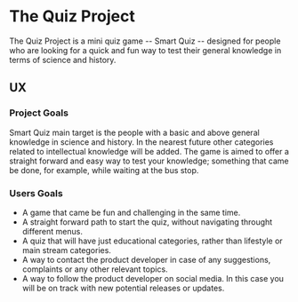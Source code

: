 # The Quiz Project 

The Quiz Project is a mini quiz game -- Smart Quiz -- designed for people who are looking for a quick and fun way to test their general knowledge in terms of science and history.

## UX

### Project Goals
 
Smart Quiz main target is the people with a basic and above general knowledge in science and history. In the nearest future other categories related to intellectual knowledge will be added. The game is aimed to offer a straight forward and easy way to test your knowledge; something that came be done, for example, while waiting at the bus stop.

### Users Goals

* A game that came be fun and challenging in the same time.
* A straight forward path to start the quiz, without navigating throught different menus.
* A quiz that will have just educational categories, rather than lifestyle or main stream categories.
* A way to contact the product developer in case of any suggestions, complaints or any other relevant topics. 
* A way to follow the product developer on social media. In this case you will be on track with new potential releases or updates.


